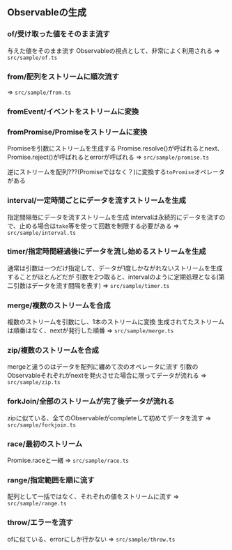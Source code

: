 ## Observableの生成

### of/受け取った値をそのまま流す
与えた値をそのまま流す
Observableの視点として、非常によく利用される
=> `src/sample/of.ts`

### from/配列をストリームに順次流す
=> `src/sample/from.ts`

### fromEvent/イベントをストリームに変換
### fromPromise/Promiseをストリームに変換
Promiseを引数にストリームを生成する
Promise.resolve()が呼ばれるとnext、Promise.reject()が呼ばれるとerrorが呼ばれる
=> `src/sample/promise.ts`

逆にストリームを配列???(Promiseではなく？)に変換する`toPromise`オペレータがある

### interval/一定時間ごとにデータを流すストリームを生成
指定間隔毎にデータを流すストリームを生成
intervalは永続的にデータを流すので、止める場合は`take`等を使って回数を制限する必要がある
=> `src/sample/interval.ts`

### timer/指定時間経過後にデータを流し始めるストリームを生成
通常は引数は一つだけ指定して、データが1度しかながれないストリームを生成することがほとんどだが
引数を2つ取ると、intervalのように定期処理となる(第二引数はデータを流す間隔を表す)
=> `src/sample/timer.ts`

### merge/複数のストリームを合成
複数のストリームを引数にし、1本のストリームに変換
生成されてたストリームは順番はなく、nextが発行した順番
=> `src/sample/merge.ts`

### zip/複数のストリームを合成
mergeと違うのはデータを配列に纏めて次のオペレータに流す
引数のObservableそれぞれがnextを発火させた場合に限ってデータが流れる
=> `src/sample/zip.ts`

### forkJoin/全部のストリームが完了後データが流れる
zipに似ている、全てのObservableがcompleteして初めてデータを流す
=> `src/sample/forkjoin.ts`

### race/最初のストリーム
Promise.raceと一緒
=> `src/sample/race.ts`

### range/指定範囲を順に流す
配列として一括ではなく、それぞれの値をストリームに流す
=> `src/sample/range.ts`

### throw/エラーを流す
ofに似ている、errorにしか行かない
=> `src/sample/throw.ts`
